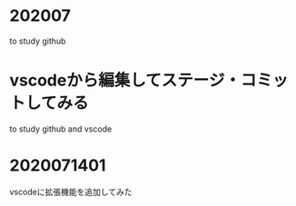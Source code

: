 # 202007
to study github

# vscodeから編集してステージ・コミットしてみる
to study github and vscode

# 2020071401
vscodeに拡張機能を追加してみた
